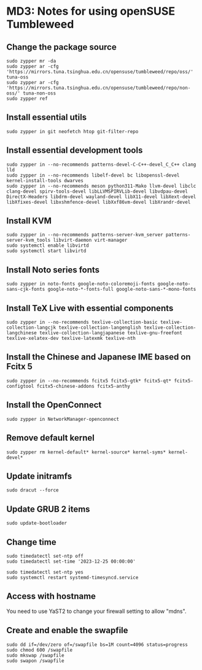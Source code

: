 ﻿# MD3: Notes for using openSUSE Tumbleweed

## Change the package source

```
sudo zypper mr -da
sudo zypper ar -cfg 'https://mirrors.tuna.tsinghua.edu.cn/opensuse/tumbleweed/repo/oss/' tuna-oss
sudo zypper ar -cfg 'https://mirrors.tuna.tsinghua.edu.cn/opensuse/tumbleweed/repo/non-oss/' tuna-non-oss
sudo zypper ref
```

## Install essential utils

```
sudo zypper in git neofetch htop git-filter-repo
```

## Install essential development tools

```
sudo zypper in --no-recommends patterns-devel-C-C++-devel_C_C++ clang lld
sudo zypper in --no-recommends libelf-devel bc libopenssl-devel kernel-install-tools dwarves
sudo zypper in --no-recommends meson python311-Mako llvm-devel libclc clang-devel spirv-tools-devel libLLVMSPIRVLib-devel libvdpau-devel DirectX-Headers libdrm-devel wayland-devel libX11-devel libXext-devel libXfixes-devel libxshmfence-devel libXxf86vm-devel libXrandr-devel
```

## Install KVM

```
sudo zypper in --no-recommends patterns-server-kvm_server patterns-server-kvm_tools libvirt-daemon virt-manager
sudo systemctl enable libvirtd
sudo systemctl start libvirtd
```

## Install Noto series fonts

```
sudo zypper in noto-fonts google-noto-coloremoji-fonts google-noto-sans-cjk-fonts google-noto-*-fonts-full google-noto-sans-*-mono-fonts
```

## Install TeX Live with essential components

```
sudo zypper in --no-recommends texlive-collection-basic texlive-collection-langcjk texlive-collection-langenglish texlive-collection-langchinese texlive-collection-langjapanese texlive-gnu-freefont texlive-xelatex-dev texlive-latexmk texlive-nth
```

## Install the Chinese and Japanese IME based on Fcitx 5

```
sudo zypper in --no-recommends fcitx5 fcitx5-gtk* fcitx5-qt* fcitx5-configtool fcitx5-chinese-addons fcitx5-anthy
```

## Install the OpenConnect

```
sudo zypper in NetworkManager-openconnect
```

## Remove default kernel

```
sudo zypper rm kernel-default* kernel-source* kernel-syms* kernel-devel*
```

## Update initramfs

```
sudo dracut --force
```

## Update GRUB 2 items

```
sudo update-bootloader
```

## Change time

```
sudo timedatectl set-ntp off
sudo timedatectl set-time '2023-12-25 00:00:00'

sudo timedatectl set-ntp yes
sudo systemctl restart systemd-timesyncd.service
```

## Access with hostname

You need to use YaST2 to change your firewall setting to allow "mdns".

## Create and enable the swapfile

```
sudo dd if=/dev/zero of=/swapfile bs=1M count=4096 status=progress
sudo chmod 600 /swapfile
sudo mkswap /swapfile
sudo swapon /swapfile
```
